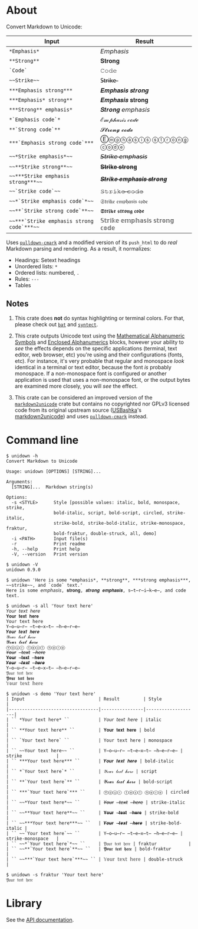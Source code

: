 # About

Convert Markdown to Unicode:

| Input                                         | Result                      |
|-----------------------------------------------|-----------------------------|
| `` *Emphasis* ``                              | 𝘌𝘮𝘱𝘩𝘢𝘴𝘪𝘴                    |
| `` **Strong** ``                              | 𝐒𝐭𝐫𝐨𝐧𝐠                      |
| `` `Code` ``                                  | 𝙲𝚘𝚍𝚎                        |
| `` ~~Strike~~ ``                              | S̶t̶r̶i̶k̶e̶                      |
| `` ***Emphasis strong*** ``                   | 𝑬𝒎𝒑𝒉𝒂𝒔𝒊𝒔 𝒔𝒕𝒓𝒐𝒏𝒈             |
| `` ***Emphasis* strong** ``                   | 𝑬𝒎𝒑𝒉𝒂𝒔𝒊𝒔 𝐬𝐭𝐫𝐨𝐧𝐠             |
| `` ***Strong** emphasis* ``                   | 𝑺𝒕𝒓𝒐𝒏𝒈 𝘦𝘮𝘱𝘩𝘢𝘴𝘪𝘴             |
| `` *`Emphasis code`* ``                       | ℰ𝓂𝓅𝒽𝒶𝓈𝒾𝓈 𝒸ℴ𝒹ℯ               |
| `` **`Strong code`** ``                       | 𝓢𝓽𝓻𝓸𝓷𝓰 𝓬𝓸𝓭𝓮                 |
| `` ***`Emphasis strong code`*** ``            | Ⓔⓜⓟⓗⓐⓢⓘⓢ ⓢⓣⓡⓞⓝⓖ ⓒⓞⓓⓔ        |
| `` ~~*Strike emphasis*~~ ``                   | 𝘚̶𝘵̶𝘳̶𝘪̶𝘬̶𝘦̶ ̶𝘦̶𝘮̶𝘱̶𝘩̶𝘢̶𝘴̶𝘪̶𝘴̶             |
| `` ~~**Strike strong**~~ ``                   | 𝐒̶𝐭̶𝐫̶𝐢̶𝐤̶𝐞̶ ̶𝐬̶𝐭̶𝐫̶𝐨̶𝐧̶𝐠̶               |
| `` ~~***Strike emphasis strong***~~ ``        | 𝑺̶𝒕̶𝒓̶𝒊̶𝒌̶𝒆̶ ̶𝒆̶𝒎̶𝒑̶𝒉̶𝒂̶𝒔̶𝒊̶𝒔̶ ̶𝒔̶𝒕̶𝒓̶𝒐̶𝒏̶𝒈̶      |
| `` ~~`Strike code`~~ ``                       | 𝚂̶𝚝̶𝚛̶𝚒̶𝚔̶𝚎̶ ̶𝚌̶𝚘̶𝚍̶𝚎̶                 |
| `` ~~*`Strike emphasis code`*~~ ``            | 𝔖𝔱𝔯𝔦𝔨𝔢 𝔢𝔪𝔭𝔥𝔞𝔰𝔦𝔰 𝔠𝔬𝔡𝔢        |
| `` ~~**`Strike strong code`**~~ ``            | 𝕾𝖙𝖗𝖎𝖐𝖊 𝖘𝖙𝖗𝖔𝖓𝖌 𝖈𝖔𝖉𝖊          |
| `` ~~***`Strike emphasis strong code`***~~ `` | 𝕊𝕥𝕣𝕚𝕜𝕖 𝕖𝕞𝕡𝕙𝕒𝕤𝕚𝕤 𝕤𝕥𝕣𝕠𝕟𝕘 𝕔𝕠𝕕𝕖 |

Uses [`pulldown-cmark`] and a modified version of its `push_html` to do *real* Markdown parsing and
rendering.
As a result, it normalizes:

* Headings: Setext headings
* Unordered lists: `*`
* Ordered lists: numbered, `.`
* Rules: `---`
* Tables

## Notes

1. This crate does **not** do syntax highlighting or terminal colors.
   For that, please check out [`bat`] and [`syntect`].

2. This crate outputs Unicode text using the [Mathematical Alphanumeric Symbols] and
   [Enclosed Alphanumerics] blocks, however your ability to *see* the effects depends on the
   specific applications (terminal, text editor, web browser, etc) you're using and their
   configurations (fonts, etc).
   For instance, it's very probable that regular and monospace *look* identical in a terminal or
   text editor, because the font *is* probably monospace.
   If a non-monospace font is configured or another application is used that uses a non-monospace
   font, or the output bytes are examined more closely, you will *see* the effect.

3. This crate can be considered an improved version of the [`markdown2unicode`] crate but contains
   no copyrighted nor GPLv3 licensed code from its original upstream source ([USBashka]'s
   [markdown2unicode]) and uses [`pulldown-cmark`] instead.

# Command line

```text
$ unidown -h
Convert Markdown to Unicode

Usage: unidown [OPTIONS] [STRING]...

Arguments:
  [STRING]...  Markdown string(s)

Options:
  -s <STYLE>      Style [possible values: italic, bold, monospace, strike,
                  bold-italic, script, bold-script, circled, strike-italic,
                  strike-bold, strike-bold-italic, strike-monospace, fraktur,
                  bold-fraktur, double-struck, all, demo]
  -i <PATH>       Input file(s)
  -r              Print readme
  -h, --help      Print help
  -V, --version   Print version
```

```text
$ unidown -V
unidown 0.9.0
```

```text
$ unidown 'Here is some *emphasis*, **strong**, ***strong emphasis***, ~~strike~~, and `code` text.'
Here is some 𝘦𝘮𝘱𝘩𝘢𝘴𝘪𝘴, 𝐬𝐭𝐫𝐨𝐧𝐠, 𝒔𝒕𝒓𝒐𝒏𝒈 𝒆𝒎𝒑𝒉𝒂𝒔𝒊𝒔, s̶t̶r̶i̶k̶e̶, and 𝚌𝚘𝚍𝚎 text.
```

```text
$ unidown -s all 'Your text here'
𝘠𝘰𝘶𝘳 𝘵𝘦𝘹𝘵 𝘩𝘦𝘳𝘦
𝐘𝐨𝐮𝐫 𝐭𝐞𝐱𝐭 𝐡𝐞𝐫𝐞
𝚈𝚘𝚞𝚛 𝚝𝚎𝚡𝚝 𝚑𝚎𝚛𝚎
Y̶o̶u̶r̶ ̶t̶e̶x̶t̶ ̶h̶e̶r̶e̶
𝒀𝒐𝒖𝒓 𝒕𝒆𝒙𝒕 𝒉𝒆𝒓𝒆
𝒴ℴ𝓊𝓇 𝓉ℯ𝓍𝓉 𝒽ℯ𝓇ℯ
𝓨𝓸𝓾𝓻 𝓽𝓮𝔁𝓽 𝓱𝓮𝓻𝓮
Ⓨⓞⓤⓡ ⓣⓔⓧⓣ ⓗⓔⓡⓔ
𝘠̶𝘰̶𝘶̶𝘳̶ ̶𝘵̶𝘦̶𝘹̶𝘵̶ ̶𝘩̶𝘦̶𝘳̶𝘦̶
𝐘̶𝐨̶𝐮̶𝐫̶ ̶𝐭̶𝐞̶𝐱̶𝐭̶ ̶𝐡̶𝐞̶𝐫̶𝐞̶
𝒀̶𝒐̶𝒖̶𝒓̶ ̶𝒕̶𝒆̶𝒙̶𝒕̶ ̶𝒉̶𝒆̶𝒓̶𝒆̶
𝚈̶𝚘̶𝚞̶𝚛̶ ̶𝚝̶𝚎̶𝚡̶𝚝̶ ̶𝚑̶𝚎̶𝚛̶𝚎̶
𝔜𝔬𝔲𝔯 𝔱𝔢𝔵𝔱 𝔥𝔢𝔯𝔢
𝖄𝖔𝖚𝖗 𝖙𝖊𝖝𝖙 𝖍𝖊𝖗𝖊
𝕐𝕠𝕦𝕣 𝕥𝕖𝕩𝕥 𝕙𝕖𝕣𝕖
```

```text
$ unidown -s demo 'Your text here'
| Input                            | Result         | Style              |
|----------------------------------|----------------|--------------------|
| `` *Your text here* ``           | 𝘠𝘰𝘶𝘳 𝘵𝘦𝘹𝘵 𝘩𝘦𝘳𝘦 | italic             |
| `` **Your text here** ``         | 𝐘𝐨𝐮𝐫 𝐭𝐞𝐱𝐭 𝐡𝐞𝐫𝐞 | bold               |
| `` `Your text here` ``           | 𝚈𝚘𝚞𝚛 𝚝𝚎𝚡𝚝 𝚑𝚎𝚛𝚎 | monospace          |
| `` ~~Your text here~~ ``         | Y̶o̶u̶r̶ ̶t̶e̶x̶t̶ ̶h̶e̶r̶e̶ | strike             |
| `` ***Your text here*** ``       | 𝒀𝒐𝒖𝒓 𝒕𝒆𝒙𝒕 𝒉𝒆𝒓𝒆 | bold-italic        |
| `` *`Your text here`* ``         | 𝒴ℴ𝓊𝓇 𝓉ℯ𝓍𝓉 𝒽ℯ𝓇ℯ | script             |
| `` **`Your text here`** ``       | 𝓨𝓸𝓾𝓻 𝓽𝓮𝔁𝓽 𝓱𝓮𝓻𝓮 | bold-script        |
| `` ***`Your text here`*** ``     | Ⓨⓞⓤⓡ ⓣⓔⓧⓣ ⓗⓔⓡⓔ | circled            |
| `` ~~*Your text here*~~ ``       | 𝘠̶𝘰̶𝘶̶𝘳̶ ̶𝘵̶𝘦̶𝘹̶𝘵̶ ̶𝘩̶𝘦̶𝘳̶𝘦̶ | strike-italic      |
| `` ~~**Your text here**~~ ``     | 𝐘̶𝐨̶𝐮̶𝐫̶ ̶𝐭̶𝐞̶𝐱̶𝐭̶ ̶𝐡̶𝐞̶𝐫̶𝐞̶ | strike-bold        |
| `` ~~***Your text here***~~ ``   | 𝒀̶𝒐̶𝒖̶𝒓̶ ̶𝒕̶𝒆̶𝒙̶𝒕̶ ̶𝒉̶𝒆̶𝒓̶𝒆̶ | strike-bold-italic |
| `` ~~`Your text here`~~ ``       | 𝚈̶𝚘̶𝚞̶𝚛̶ ̶𝚝̶𝚎̶𝚡̶𝚝̶ ̶𝚑̶𝚎̶𝚛̶𝚎̶ | strike-monospace   |
| `` ~~*`Your text here`*~~ ``     | 𝔜𝔬𝔲𝔯 𝔱𝔢𝔵𝔱 𝔥𝔢𝔯𝔢 | fraktur            |
| `` ~~**`Your text here`**~~ ``   | 𝖄𝖔𝖚𝖗 𝖙𝖊𝖝𝖙 𝖍𝖊𝖗𝖊 | bold-fraktur       |
| `` ~~***`Your text here`***~~ `` | 𝕐𝕠𝕦𝕣 𝕥𝕖𝕩𝕥 𝕙𝕖𝕣𝕖 | double-struck      |
```

```text
$ unidown -s fraktur 'Your text here'
𝔜𝔬𝔲𝔯 𝔱𝔢𝔵𝔱 𝔥𝔢𝔯𝔢
```

# Library

See the [API documentation](https://docs.rs/unidown).

[`bat`]: https://crates.io/crates/bat
[`markdown2unicode`]: https://crates.io/crates/markdown2unicode
[`pulldown-cmark`]: https://crates.io/crates/pulldown-cmark
[`syntect`]: https://crates.io/crates/syntect

[Mathematical Alphanumeric Symbols]: https://en.wikipedia.org/wiki/Mathematical_Alphanumeric_Symbols
[Enclosed Alphanumerics]: https://en.wikipedia.org/wiki/Enclosed_Alphanumerics

[USBashka]: https://github.com/USBashka
[markdown2unicode]: https://github.com/USBashka/markdown2unicode

